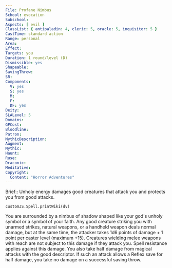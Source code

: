 ```yaml
---
File: Profane Nimbus
School: evocation
Subschool: 
Aspects: [ evil ]
ClassList: { antipaladin: 4, cleric: 5, oracle: 5, inquisitor: 5 }
CastTime: standard action
Range: personal
Area: 
Effect: 
Targets: you
Duration: 1 round/level (D)
Dismissible: yes
Shapeable: 
SavingThrow: 
SR: 
Components:
  V: yes
  S: yes
  M: 
  F: 
  DF: yes
Deity: 
SLALevel: 5
Domains: 
GPCost: 
Bloodline: 
Patron: 
MythicDescription: 
Augment: 
Mythic: 
Haunt: 
Ruse: 
Draconic: 
Meditative: 
Copyright:
  Content: "Horror Adventures"
---
```

Brief:: Unholy energy damages good creatures that attack you and protects you from good attacks.

```dataviewjs
customJS.Spell.printWiki(dv)
```

You are surrounded by a nimbus of shadow shaped like your god's unholy symbol or a symbol of your faith. Any good creature striking you with unarmed strikes, natural weapons, or a handheld weapon deals normal damage, but at the same time, the attacker takes 1d6 points of damage + 1 point per caster level (maximum +15). Creatures wielding melee weapons with reach are not subject to this damage if they attack you. Spell resistance applies against this damage. You also take half damage from magical attacks with the good descriptor. If such an attack allows a Reflex save for half damage, you take no damage on a successful saving throw.
